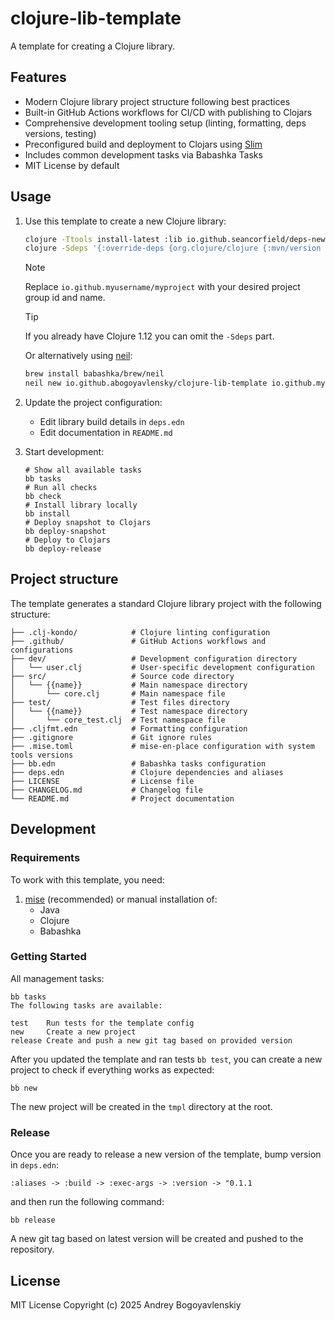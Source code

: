 # clojure-lib-template

A template for creating a Clojure library.

## Features

- Modern Clojure library project structure following best practices
- Built-in GitHub Actions workflows for CI/CD with publishing to Clojars
- Comprehensive development tooling setup (linting, formatting, deps versions, testing)
- Preconfigured build and deployment to Clojars using [Slim](https://github.com/abogoyavlensky/slim)
- Includes common development tasks via Babashka Tasks
- MIT License by default

## Usage

1. Use this template to create a new Clojure library:
   ```bash
   clojure -Ttools install-latest :lib io.github.seancorfield/deps-new :as new
   clojure -Sdeps '{:override-deps {org.clojure/clojure {:mvn/version "1.12.0"}}}' -Tnew create :template io.github.abogoyavlensky/clojure-lib-template :name io.github.myusername/myproject
   ```
   
   > [!NOTE] 
   > Replace `io.github.myusername/myproject` with your desired project group id and name.
   
   > [!TIP]
   > If you already have Clojure 1.12 you can omit the `-Sdeps` part.
   
   Or alternatively using [neil](https://github.com/babashka/neil):
   
   ```bash
   brew install babashka/brew/neil
   neil new io.github.abogoyavlensky/clojure-lib-template io.github.myusername/myproject
   ```

2. Update the project configuration:
   - Edit library build details in `deps.edn`
   - Edit documentation in `README.md`

3. Start development:
   ```shell
   # Show all available tasks
   bb tasks
   # Run all checks
   bb check
   # Install library locally
   bb install  
   # Deploy snapshot to Clojars
   bb deploy-snapshot
   # Deploy to Clojars
   bb deploy-release
   ```

## Project structure

The template generates a standard Clojure library project with the following structure:

```
├── .clj-kondo/            # Clojure linting configuration
├── .github/               # GitHub Actions workflows and configurations
├── dev/                   # Development configuration directory
│   └── user.clj           # User-specific development configuration
├── src/                   # Source code directory
│   └── {{name}}           # Main namespace directory
│       └── core.clj       # Main namespace file
├── test/                  # Test files directory
│   └── {{name}}           # Test namespace directory
│       └── core_test.clj  # Test namespace file
├── .cljfmt.edn            # Formatting configuration
├── .gitignore             # Git ignore rules
├── .mise.toml             # mise-en-place configuration with system tools versions
├── bb.edn                 # Babashka tasks configuration
├── deps.edn               # Clojure dependencies and aliases
├── LICENSE                # License file
├── CHANGELOG.md           # Changelog file
└── README.md              # Project documentation
```

## Development

### Requirements

To work with this template, you need:

1. [mise](https://mise.jdx.dev/) (recommended) or manual installation of:
   - Java
   - Clojure
   - Babashka

### Getting Started

All management tasks:
```shell
bb tasks
The following tasks are available:

test    Run tests for the template config
new     Create a new project
release Create and push a new git tag based on provided version
```

After you updated the template and ran tests `bb test`, you can create a new project to check if everything works as expected:

```shell
bb new
```
The new project will be created in the `tmpl` directory at the root.

### Release

Once you are ready to release a new version of the template, bump version in `deps.edn`:

```
:aliases -> :build -> :exec-args -> :version -> "0.1.1
```

and then run the following command:

```shell
bb release 
```

A new git tag based on latest version will be created and pushed to the repository.

## License
MIT License
Copyright (c) 2025 Andrey Bogoyavlenskiy
